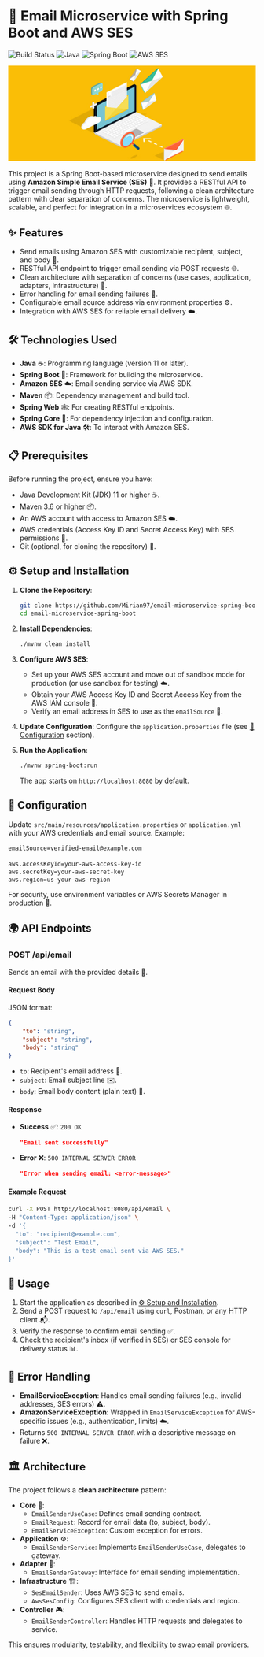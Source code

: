 # 📧 Email Microservice with Spring Boot and AWS SES

![Build Status](https://img.shields.io/badge/build-passing-brightgreen) ![Java](https://img.shields.io/badge/Java-11%2B-orange) ![Spring Boot](https://img.shields.io/badge/Spring%20Boot-3.x-green) ![AWS SES](https://img.shields.io/badge/AWS-SES-blue)

<div align="center">
	<img src="docs/mail.jpg" alt="Email Banner"/>
</div>

This project is a Spring Boot-based microservice designed to send emails using **Amazon Simple Email Service (SES)** 🚀. It provides a RESTful API to trigger email sending through HTTP requests, following a clean architecture pattern with clear separation of concerns. The microservice is lightweight, scalable, and perfect for integration in a microservices ecosystem 🌐.

## ✨ Features

- Send emails using Amazon SES with customizable recipient, subject, and body 📩.
- RESTful API endpoint to trigger email sending via POST requests 🌐.
- Clean architecture with separation of concerns (use cases, application, adapters, infrastructure) 🧩.
- Error handling for email sending failures 🚨.
- Configurable email source address via environment properties ⚙️.
- Integration with AWS SES for reliable email delivery ☁️.

## 🛠️ Technologies Used

- **Java** ☕: Programming language (version 11 or later).
- **Spring Boot** 🌱: Framework for building the microservice.
- **Amazon SES** ☁️: Email sending service via AWS SDK.
- **Maven** 📦: Dependency management and build tool.
- **Spring Web** 🕸️: For creating RESTful endpoints.
- **Spring Core** 🔩: For dependency injection and configuration.
- **AWS SDK for Java** 🛠️: To interact with Amazon SES.

## 📋 Prerequisites

Before running the project, ensure you have:

- Java Development Kit (JDK) 11 or higher ☕.
- Maven 3.6 or higher 📦.
- An AWS account with access to Amazon SES ☁️.
- AWS credentials (Access Key ID and Secret Access Key) with SES permissions 🔑.
- Git (optional, for cloning the repository) 🐙.

## ⚙️ Setup and Installation

1. **Clone the Repository**:

   ```bash
   git clone https://github.com/Mirian97/email-microservice-spring-boot.git
   cd email-microservice-spring-boot
   ```

2. **Install Dependencies**:

   ```bash
   ./mvnw clean install
   ```

3. **Configure AWS SES**:

   - Set up your AWS SES account and move out of sandbox mode for production (or use sandbox for testing) ☁️.
   - Obtain your AWS Access Key ID and Secret Access Key from the AWS IAM console 🔑.
   - Verify an email address in SES to use as the `emailSource` 📧.

4. **Update Configuration**:
   Configure the `application.properties` file (see [🔧 Configuration](#-configuration) section).

5. **Run the Application**:
   ```bash
   ./mvnw spring-boot:run
   ```
   The app starts on `http://localhost:8080` by default.

## 🔧 Configuration

Update `src/main/resources/application.properties` or `application.yml` with your AWS credentials and email source. Example:

```properties
emailSource=verified-email@example.com

aws.accessKeyId=your-aws-access-key-id
aws.secretKey=your-aws-secret-key
aws.region=us-your-aws-region
```

For security, use environment variables or AWS Secrets Manager in production 🔐.

## 🌍 API Endpoints

### POST /api/email

Sends an email with the provided details 📩.

#### Request Body

JSON format:

```json
{
	"to": "string",
	"subject": "string",
	"body": "string"
}
```

- `to`: Recipient's email address 📨.
- `subject`: Email subject line ✉️.
- `body`: Email body content (plain text) 📝.

#### Response

- **Success** ✅: `200 OK`
  ```json
  "Email sent successfully"
  ```
- **Error** ❌: `500 INTERNAL SERVER ERROR`
  ```json
  "Error when sending email: <error-message>"
  ```

#### Example Request

```bash
curl -X POST http://localhost:8080/api/email \
-H "Content-Type: application/json" \
-d '{
  "to": "recipient@example.com",
  "subject": "Test Email",
  "body": "This is a test email sent via AWS SES."
}'
```

## 🚀 Usage

1. Start the application as described in [⚙️ Setup and Installation](#-setup-and-installation).
2. Send a POST request to `/api/email` using `curl`, Postman, or any HTTP client 📬.
3. Verify the response to confirm email sending ✅.
4. Check the recipient's inbox (if verified in SES) or SES console for delivery status 📊.

## 🚨 Error Handling

- **EmailServiceException**: Handles email sending failures (e.g., invalid addresses, SES errors) ⚠️.
- **AmazonServiceException**: Wrapped in `EmailServiceException` for AWS-specific issues (e.g., authentication, limits) ☁️.
- Returns `500 INTERNAL SERVER ERROR` with a descriptive message on failure ❌.

## 🏛️ Architecture

The project follows a **clean architecture** pattern:

- **Core** 🧠:
  - `EmailSenderUseCase`: Defines email sending contract.
  - `EmailRequest`: Record for email data (to, subject, body).
  - `EmailServiceException`: Custom exception for errors.
- **Application** ⚙️:
  - `EmailSenderService`: Implements `EmailSenderUseCase`, delegates to gateway.
- **Adapter** 🔌:
  - `EmailSenderGateway`: Interface for email sending implementation.
- **Infrastructure** 🏗️:
  - `SesEmailSender`: Uses AWS SES to send emails.
  - `AwsSesConfig`: Configures SES client with credentials and region.
- **Controller** 🎮:
  - `EmailSenderController`: Handles HTTP requests and delegates to service.

This ensures modularity, testability, and flexibility to swap email providers.
